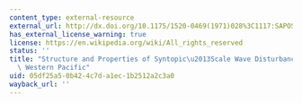 ```yaml
---
content_type: external-resource
external_url: http://dx.doi.org/10.1175/1520-0469(1971)028%3C1117:SAPOSS%3E2.0.CO;2
has_external_license_warning: true
license: https://en.wikipedia.org/wiki/All_rights_reserved
status: ''
title: "Structure and Properties of Syntopic\u2013Scale Wave Disturbances in the Equatorial\
  \ Western Pacific"
uid: 05df25a5-0b42-4c7d-a1ec-1b2512a2c3a0
wayback_url: ''
---
```

